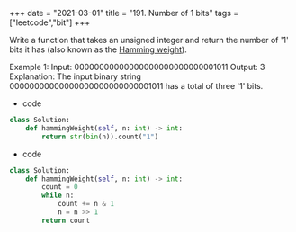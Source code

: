 +++
date = "2021-03-01"
title = "191. Number of 1 bits"
tags = ["leetcode","bit"]
+++

Write a function that takes an unsigned integer and return the number of '1' bits it has (also known as the [Hamming weight](http://en.wikipedia.org/wiki/Hamming_weight)).
 
Example 1:
Input: 00000000000000000000000000001011 Output: 3 Explanation: The input binary string 00000000000000000000000000001011 has a total of three '1' bits.

- code
```py
class Solution:
    def hammingWeight(self, n: int) -> int:
        return str(bin(n)).count("1")

```
- code
```py
class Solution:
    def hammingWeight(self, n: int) -> int:
        count = 0
        while n:
            count += n & 1
            n = n >> 1
        return count

```
